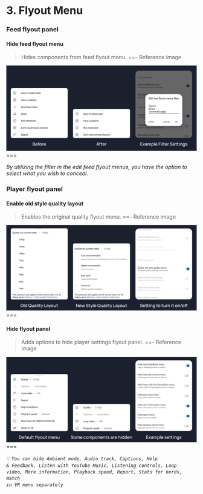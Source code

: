 # 3. Flyout Menu

### Feed flyout panel

#### Hide feed flyout menu
>Hides components from feed flyout menu.
==- Reference image
<img src="/assets/youtube/flyout-menu/hide-feed-flyout-menu.jpg" >
===

<i>By utilizing the filter in the edit feed flyout menus, you have the option to select what you wish to conceal.</i>

### Player flyout panel

#### Enable old style quality layout
>Enables the original quality flyout menu.
==- Reference image
<img src="/assets/youtube/flyout-menu/enable-old-quality-layout.jpg" >
===

#### Hide flyout panel
>Adds options to hide player settings flyout panel.
==- Reference image
<img src="/assets/youtube/flyout-menu/hide-flyout-panel.jpg" >
===

💡 <code><i>You can hide Ambient mode, Audio track, Captions, Help & Feedback, Listen with YouTube Music, Listening controls, Loop video, More information, Playback speed, Report, Stats for nerds, Watch in VR menu separately</i></code>